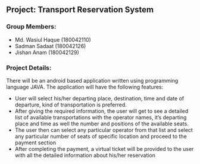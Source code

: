 ## Project: Transport Reservation System 

### Group Members:

* Md. Wasiul Haque (180042110) 
* Sadman Sadaat (180042126) 
 * Jishan Anam (180042129) 
      
### Project Details:

 There will be an android based application written using programming  language JAVA. The application will have the following features: 
* User will select his/her departing place, destination, time and date of departure, kind of transportation is preferred. 
* After giving the required information, the user will get to see a detailed list of available transportations with the operator names, it’s departing place and time as well the number and positions of the available seats. 
* The user then can select any particular operator from that list and select any particular number of seats of specific location and proceed to the payment section 
* After completing the payment, a virtual ticket will be provided to the user with all the detailed information about his/her reservation
